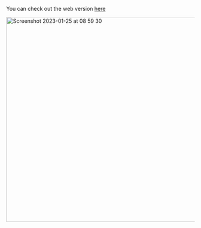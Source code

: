 You can check out the web version <a href="https://bzbfz5.csb.app/"> here </a>

<img width="548" alt="Screenshot 2023-01-25 at 08 59 30" src="https://user-images.githubusercontent.com/81413711/214509689-6cf9355b-8277-4c24-ae4f-fdd37a0d536e.png">
